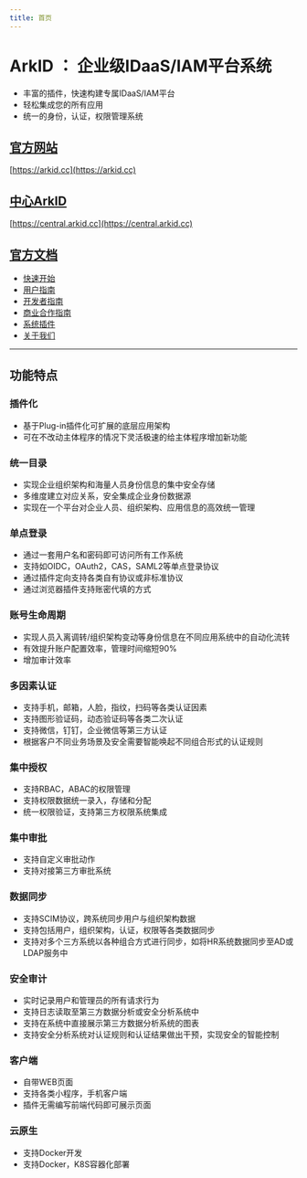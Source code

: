 ```yaml
---
title: 首页
---
```


# ArkID ： 企业级IDaaS/IAM平台系统
* 丰富的插件，快速构建专属IDaaS/IAM平台
* 轻松集成您的所有应用
* 统一的身份，认证，权限管理系统

## [官方网站](https://arkid.cc)

[https://arkid.cc](https://arkid.cc)

## [中心ArkID](https://central.arkid.cc)

[https://central.arkid.cc](https://central.arkid.cc)

## [官方文档](https://longguikeji.github.io/arkid/)

* [快速开始](https://longguikeji.github.io/arkid/%20%20%20%E5%BF%AB%E9%80%9F%E5%BC%80%E5%A7%8B/)
* [用户指南](https://longguikeji.github.io/arkid/%20%20%20%E7%94%A8%E6%88%B7%E6%8C%87%E5%8D%97/)
* [开发者指南](https://longguikeji.github.io/arkid/%20%20%E5%BC%80%E5%8F%91%E8%80%85%E6%8C%87%E5%8D%97/)
* [商业合作指南](https://longguikeji.github.io/arkid/%20%E5%95%86%E4%B8%9A%E5%90%88%E4%BD%9C%E6%8C%87%E5%8D%97/)
* [系统插件](https://longguikeji.github.io/arkid/%20%E7%B3%BB%E7%BB%9F%E6%8F%92%E4%BB%B6/)
* [关于我们](https://longguikeji.github.io/arkid/%E5%85%B3%E4%BA%8E%E6%88%91%E4%BB%AC/)

------
## 功能特点

### 插件化
* 基于Plug-in插件化可扩展的底层应用架构
* 可在不改动主体程序的情况下灵活极速的给主体程序增加新功能

### 统一目录
* 实现企业组织架构和海量人员身份信息的集中安全存储
* 多维度建立对应关系，安全集成企业身份数据源
* 实现在一个平台对企业人员、组织架构、应用信息的高效统一管理

### 单点登录
* 通过一套用户名和密码即可访问所有工作系统
* 支持如OIDC，OAuth2，CAS，SAML2等单点登录协议
* 通过插件定向支持各类自有协议或非标准协议
* 通过浏览器插件支持账密代填的方式

### 账号生命周期
* 实现人员入离调转/组织架构变动等身份信息在不同应用系统中的自动化流转
* 有效提升账户配置效率，管理时间缩短90%
* 增加审计效率

### 多因素认证
* 支持手机，邮箱，人脸，指纹，扫码等各类认证因素
* 支持图形验证码，动态验证码等各类二次认证
* 支持微信，钉钉，企业微信等第三方认证
* 根据客户不同业务场景及安全需要智能唤起不同组合形式的认证规则

### 集中授权
* 支持RBAC，ABAC的权限管理
* 支持权限数据统一录入，存储和分配
* 统一权限验证，支持第三方权限系统集成

### 集中审批
* 支持自定义审批动作
* 支持对接第三方审批系统

### 数据同步
* 支持SCIM协议，跨系统同步用户与组织架构数据
* 支持包括用户，组织架构，认证，权限等各类数据同步
* 支持对多个三方系统以各种组合方式进行同步，如将HR系统数据同步至AD或LDAP服务中

### 安全审计
* 实时记录用户和管理员的所有请求行为
* 支持日志读取至第三方数据分析或安全分析系统中
* 支持在系统中直接展示第三方数据分析系统的图表
* 支持安全分析系统对认证规则和认证结果做出干预，实现安全的智能控制

### 客户端
* 自带WEB页面 
* 支持各类小程序，手机客户端
* 插件无需编写前端代码即可展示页面

### 云原生
* 支持Docker开发
* 支持Docker，K8S容器化部署
